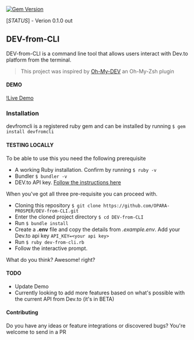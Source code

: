 [![Gem Version](https://badge.fury.io/rb/devfromcli.svg)](https://badge.fury.io/rb/devfromcli)

[*STATUS*] - Verion 0.1.0 out
## DEV-from-CLI

DEV-from-CLI is a command line tool that allows users interact with Dev.to
platform from the terminal.

> This project was inspired by [Oh-My-DEV](https://github.com/OPARA-PROSPER/0.0.1-Oh-My-Dev) an Oh-My-Zsh plugin

#### DEMO

[!Live Demo](https://www.youtube.com/watch?v=5Yj0VN5IdLw&t=128s)

### Installation
devfromcli is a registered ruby gem and can be installed by running `$ gem install devfromcli`

#### TESTING LOCALLY

To be able to use this you need the following prerequisite
- A working Ruby installation. Confirm by running `$ ruby -v`
- Bundler `$ bundler -v`
- DEV.to API key. [Follow the instructions here](https://docs.dev.to/api/#section/Authentication/api_key)

When you've got all three pre-requisite you can proceed with.
- Cloning this repository `$ git clone https://github.com/OPARA-PROSPER/DEV-from-CLI.git`
- Enter the cloned project directory `$ cd DEV-from-CLI`
- Run `$ bundle install`
- Create a **.env** file and copy the details from *.example.env*. Add your Dev.to api key ```API_KEY=<your api key>```
- Run `$ ruby dev-from-cli.rb`
- Follow the interactive prompt.   

What do you think? Awesome! right?

#### TODO
- Update Demo
- Currently looking to add more features based on what's possible with the current API from Dev.to (it's in BETA)

#### Contributing
Do you have any ideas or feature integrations or discovered bugs? You're welcome to send in a PR